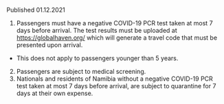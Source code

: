 Published 01.12.2021
1. Passengers must have a negative COVID-19 PCR test taken at most 7 days before arrival. The test results must be uploaded at <a href="https://globalhaven.org/">https://globalhaven.org/</a> which will generate a travel code that must be presented upon arrival.
- This does not apply to passengers younger than 5 years.
2. Passengers are subject to medical screening.
3. Nationals and residents of Namibia without a negative COVID-19 PCR test taken at most 7 days before arrival, are subject to quarantine for 7 days at their own expense.